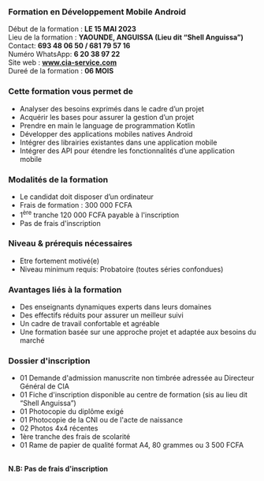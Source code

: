 ### Formation en Développement Mobile Android
Début de la formation : <b>LE 15 MAI 2023</b><br/>
Lieu de la formation : <b>YAOUNDE, ANGUISSA (Lieu dit “Shell Anguissa”)</b><br/>
Contact: <b>693 48 06 50 / 681 79 57 16</b><br/>
Numéro WhatsApp: <b>6 20 38 97 22</b><br/>
Site web : <b>www.cia-service.com</b><br/>
Dureé de la formation : <b>06 MOIS</b>

### Cette formation vous permet de 
- Analyser des besoins exprimés dans le cadre d’un projet
- Acquérir les bases pour assurer la gestion d’un projet
- Prendre en main le language de programmation Kotlin
- Développer des applications mobiles natives Android
- Intégrer des librairies existantes dans une application mobile
- Intégrer des API pour étendre les fonctionnalités d’une application mobile


### Modalités de la formation
- Le candidat doit disposer d’un ordinateur
- Frais de formation : 300 000 FCFA
- 1<sup>ère</sup> tranche 120 000 FCFA payable à l'inscription
- Pas de frais d'inscription

### Niveau & prérequis nécessaires
- Etre fortement motivé(e)
- Niveau minimum requis: Probatoire (toutes séries confondues)

### Avantages liés à la formation
- Des enseignants dynamiques experts dans leurs domaines
- Des effectifs réduits pour assurer un meilleur suivi
- Un cadre de travail confortable et agréable
- Une formation basée sur une approche projet et adaptée aux besoins du marché
### Dossier d'inscription 
- 01 Demande d'admission manuscrite non timbrée adressée au Directeur Général de CIA
- 01 Fiche d'inscription disponible au centre de formation (sis au lieu dit “Shell Anguissa”)
- 01 Photocopie du diplôme exigé
- 01 Photocopie de la CNI ou de l'acte de naissance
- 02 Photos 4x4 récentes
- 1ère tranche des frais de scolarité
- 01 Rame de papier de qualité format A4, 80 grammes ou 3 500 FCFA
<br> 
    <b> N.B: Pas de frais d'inscription </b>